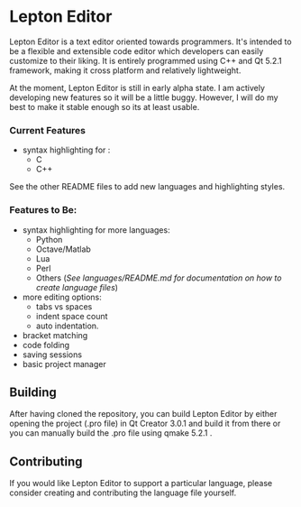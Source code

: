 Lepton Editor
=============

Lepton Editor is a text editor oriented towards programmers.  It's intended to be a
flexible and extensible code editor which developers can easily customize to their
liking.  It is entirely programmed using C++ and Qt 5.2.1 framework, making it cross
platform and relatively lightweight.

At the moment, Lepton Editor is still in early alpha state.  I am actively developing
new features so it will be a little buggy.  However, I will do my best to make it
stable enough so its at least usable.

### Current Features
- syntax highlighting for : 
  - C
  - C++

See the other README files to add new languages and highlighting styles.

### Features to Be:
- syntax highlighting for more languages:
  - Python
  - Octave/Matlab
  - Lua
  - Perl
  - Others (_See languages/README.md for documentation on how to create language files_)
- more editing options:
  - tabs vs spaces
  - indent space count
  - auto indentation.
- bracket matching
- code folding
- saving sessions
- basic project manager

Building
--------

After having cloned the repository, you can build Lepton Editor by either opening the project
(.pro file) in Qt Creator 3.0.1 and build it from there or you can manually build the .pro
file using qmake 5.2.1 .

Contributing
------------

If you would like Lepton Editor to support a particular language, please consider creating and
contributing the language file yourself.
